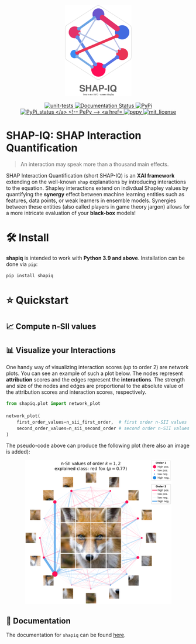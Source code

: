 <p align="center">
  <img height="250px" src="docs/source/_static/logo_shapiq_light.svg" alt="shapiq_logo">
</p>

<p align="center">
  <!-- Tests -->
  <a href="https://github.com/mmschlk/shapiq/actions/workflows/unit-tests.yml">
    <img src="https://github.com/mmschlk/shapiq/actions/workflows/unit-tests.yml/badge.svg" alt="unit-tests">
  </a>
  
  <!-- Read the Docs -->
  <a href='https://shapiq.readthedocs.io/en/latest/?badge=latest'>
      <img src='https://readthedocs.org/projects/shapiq/badge/?version=latest' alt='Documentation Status' />
  </a>
  
  <!-- PyPI Version -->
  <a href="https://pypi.org/project/shapiq">
    <img src="https://img.shields.io/pypi/v/shapiq.svg?color=blue" alt="PyPi">
  </a>
  
  <!-- PyPI status -->
  <a href="https://pypi.org/project/shapiq">
    <img src="https://img.shields.io/pypi/status/shapiq.svg?color=blue" alt="PyPi_status
  </a>
      
  <!-- PePy -->
  <a href="https://pepy.tech/project/shapiq">
    <img src="https://static.pepy.tech/badge/shapiq?style=flat-square" alt="pepy">
  </a>
      
  <!-- License -->
  <a href="https://opensource.org/licenses/MIT">
    <img src="https://img.shields.io/badge/License-MIT-brightgreen.svg" alt="mit_license">
  </a>
</p>


# SHAP-IQ: SHAP Interaction Quantification
> An interaction may speak more than a thousand main effects.

SHAP Interaction Quantification (short SHAP-IQ) is an **XAI framework** extending on the well-known `shap` explanations by introducing interactions to the equation.
Shapley interactions extend on indivdual Shapley values by quantifying the **synergy** effect between machine learning entities such as features, data points, or weak learners in ensemble models.
Synergies between these entities (also called players in game theory jargon) allows for a more intricate evaluation of your **black-box** models!

# 🛠️ Install
**shapiq** is intended to work with **Python 3.9 and above**. Installation can be done via `pip`:

```sh
pip install shapiq
```

# ⭐ Quickstart

## 📈 Compute n-SII values

## 📊 Visualize your Interactions

One handy way of visualizing interaction scores (up to order 2) are network plots.
You can see an example of such a plot below.
The nodes represent **attribution** scores and the edges represent the **interactions**.
The strength and size of the nodes and edges are proportional to the absolute value of the
attribution scores and interaction scores, respectively.

```python
from shapiq.plot import network_plot

network_plot(
    first_order_values=n_sii_first_order,  # first order n-SII values
    second_order_values=n_sii_second_order # second order n-SII values
)
```

The pseudo-code above can produce the following plot (here also an image is added):

<p align="center">
  <img width="400px" src="docs/source/_static/network_example.png" alt="network_plot_example">
</p>

## 📖 Documentation
The documentation for ``shapiq`` can be found [here](https://shapiq.readthedocs.io/en/latest/).
